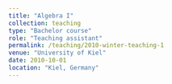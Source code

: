 ```yaml
---
title: "Algebra I"
collection: teaching
type: "Bachelor course"
role: "Teaching assistant"
permalink: /teaching/2010-winter-teaching-1
venue: "University of Kiel"
date: 2010-10-01
location: "Kiel, Germany"
---
```

